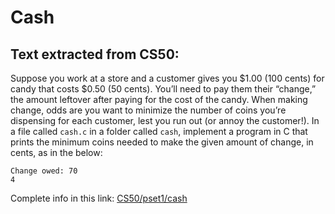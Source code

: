 # Cash

## Text extracted from CS50:

Suppose you work at a store and a customer gives you $1.00 (100 cents) for candy that costs $0.50 (50 cents). You’ll need 
to pay them their “change,” the amount leftover after paying for the cost of the candy. When making change, odds are you 
want to minimize the number of coins you’re dispensing for each customer, lest you run out (or annoy the customer!). In a 
file called ```cash.c``` in a folder called ```cash```, implement a program in C that prints the minimum coins needed to make the 
given amount of change, in cents, as in the below:

```
Change owed: 70
4
```

Complete info in this link:
[CS50/pset1/cash](https://cs50.harvard.edu/x/2024/psets/1/cash/)
